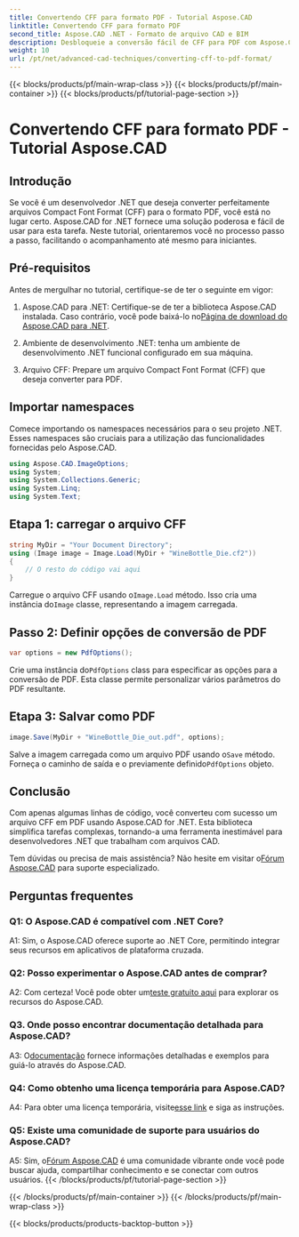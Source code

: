 ```yaml
---
title: Convertendo CFF para formato PDF - Tutorial Aspose.CAD
linktitle: Convertendo CFF para formato PDF
second_title: Aspose.CAD .NET - Formato de arquivo CAD e BIM
description: Desbloqueie a conversão fácil de CFF para PDF com Aspose.CAD for .NET. Siga nosso guia passo a passo.
weight: 10
url: /pt/net/advanced-cad-techniques/converting-cff-to-pdf-format/
---
```


{{< blocks/products/pf/main-wrap-class >}}
{{< blocks/products/pf/main-container >}}
{{< blocks/products/pf/tutorial-page-section >}}

# Convertendo CFF para formato PDF - Tutorial Aspose.CAD

## Introdução

Se você é um desenvolvedor .NET que deseja converter perfeitamente arquivos Compact Font Format (CFF) para o formato PDF, você está no lugar certo. Aspose.CAD for .NET fornece uma solução poderosa e fácil de usar para esta tarefa. Neste tutorial, orientaremos você no processo passo a passo, facilitando o acompanhamento até mesmo para iniciantes.

## Pré-requisitos

Antes de mergulhar no tutorial, certifique-se de ter o seguinte em vigor:

1. Aspose.CAD para .NET: Certifique-se de ter a biblioteca Aspose.CAD instalada. Caso contrário, você pode baixá-lo no[Página de download do Aspose.CAD para .NET](https://releases.aspose.com/cad/net/).

2. Ambiente de desenvolvimento .NET: tenha um ambiente de desenvolvimento .NET funcional configurado em sua máquina.

3. Arquivo CFF: Prepare um arquivo Compact Font Format (CFF) que deseja converter para PDF.

## Importar namespaces

Comece importando os namespaces necessários para o seu projeto .NET. Esses namespaces são cruciais para a utilização das funcionalidades fornecidas pelo Aspose.CAD.

```csharp
using Aspose.CAD.ImageOptions;
using System;
using System.Collections.Generic;
using System.Linq;
using System.Text;
```

## Etapa 1: carregar o arquivo CFF

```csharp
string MyDir = "Your Document Directory";
using (Image image = Image.Load(MyDir + "WineBottle_Die.cf2"))
{
    // O resto do código vai aqui
}
```

 Carregue o arquivo CFF usando o`Image.Load` método. Isso cria uma instância do`Image` classe, representando a imagem carregada.

## Passo 2: Definir opções de conversão de PDF

```csharp
var options = new PdfOptions();
```

 Crie uma instância do`PdfOptions` class para especificar as opções para a conversão de PDF. Esta classe permite personalizar vários parâmetros do PDF resultante.

## Etapa 3: Salvar como PDF

```csharp
image.Save(MyDir + "WineBottle_Die_out.pdf", options);
```

 Salve a imagem carregada como um arquivo PDF usando o`Save` método. Forneça o caminho de saída e o previamente definido`PdfOptions` objeto.

## Conclusão

Com apenas algumas linhas de código, você converteu com sucesso um arquivo CFF em PDF usando Aspose.CAD for .NET. Esta biblioteca simplifica tarefas complexas, tornando-a uma ferramenta inestimável para desenvolvedores .NET que trabalham com arquivos CAD.

 Tem dúvidas ou precisa de mais assistência? Não hesite em visitar o[Fórum Aspose.CAD](https://forum.aspose.com/c/cad/19) para suporte especializado.

## Perguntas frequentes

### Q1: O Aspose.CAD é compatível com .NET Core?

A1: Sim, o Aspose.CAD oferece suporte ao .NET Core, permitindo integrar seus recursos em aplicativos de plataforma cruzada.

### Q2: Posso experimentar o Aspose.CAD antes de comprar?

 A2: Com certeza! Você pode obter um[teste gratuito aqui](https://releases.aspose.com/) para explorar os recursos do Aspose.CAD.

### Q3. Onde posso encontrar documentação detalhada para Aspose.CAD?

 A3: O[documentação](https://reference.aspose.com/cad/net/) fornece informações detalhadas e exemplos para guiá-lo através do Aspose.CAD.

### Q4: Como obtenho uma licença temporária para Aspose.CAD?

 A4: Para obter uma licença temporária, visite[esse link](https://purchase.aspose.com/temporary-license/) e siga as instruções.

### Q5: Existe uma comunidade de suporte para usuários do Aspose.CAD?

 A5: Sim, o[Fórum Aspose.CAD](https://forum.aspose.com/c/cad/19) é uma comunidade vibrante onde você pode buscar ajuda, compartilhar conhecimento e se conectar com outros usuários.
{{< /blocks/products/pf/tutorial-page-section >}}

{{< /blocks/products/pf/main-container >}}
{{< /blocks/products/pf/main-wrap-class >}}

{{< blocks/products/products-backtop-button >}}
